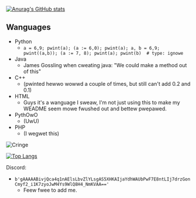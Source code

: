[![Anurag's GitHub stats](https://github-readme-stats.vercel.app/api?username=Pilot1782&count_private=true&show_icons=true&theme=cobalt)](https://github.com/anuraghazra/github-readme-stats)

## Wanguages

- Python
    - `a = 6,9; pwint(a); (a := 6,0); pwint(a); a, b = 6,9; pwint((a,b)); (a := 7, 8); pwint(a); pwint(b)  # type: ignowe`
- Java
    - James Gossling when cweating java: "We could make a method out of this"
- C++
    - (pwinted hewwo wowwd a couple of times, but still can't add 0.2 and 0.1)
- HTML
    - Guys it's a wanguage I sweaw, I'm not just using this to make my WEADME seem mowe fwushed out and bettew pwepawed.
- PythOwO
    - (UwU)
- PHP 
    - (I wegwet this)

![Cringe](https://komarev.com/ghpvc/?username=pilot1782&label=Pwofile%20viwews&color=14171b&style=fla)

[![Top Langs](https://github-readme-stats.vercel.app/api/top-langs/?username=Pilot1782&theme=cobalt)](https://github.com/anuraghazra/github-readme-stats)

Discord:
- `b'gAAAAABivjQca4q1nAElsLbvZlYLsgAS5XHKAIjaYdhWAUbPwF7E8ntLIj7drzGonCmyf2_i1K7zyoJwM4Ys9WlQ8H4_NmKVAA=='`
    - Feew fwee to add me.

[](Fernet_key_for_discord=b'IJk_HsIX5SexVGHGQiDXOcG1m02QwVVnrW-WSPyV30o=')
